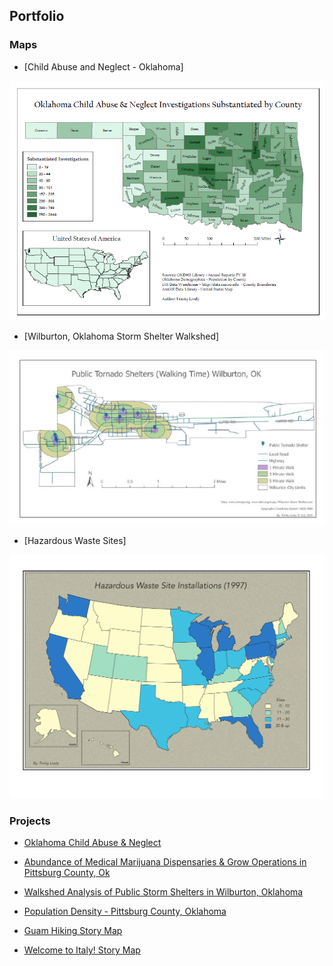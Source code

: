 ## Portfolio

### Maps
- [Child Abuse and Neglect - Oklahoma]
<img src="images/OK Child Abuse Image.PNG"/>

- [Wilburton, Oklahoma Storm Shelter Walkshed]
<img src="images/StormShelterImage.PNG"/>

- [Hazardous Waste Sites]
<img src="images/Hazardous Waste Sites  - Cloropleth Map.pdf"/>

### Projects

- [Oklahoma Child Abuse & Neglect](https://github.com/trinitylively/TrinityLively/blob/2ad2ddacca3dd42942031c2fea2b4d52735a55a3/pdf/GIS%20Final%20Project-combined.pdf)

- [Abundance of Medical Marijuana Dispensaries & Grow Operations in Pittsburg County, Ok ](https://github.com/trinitylively/TrinityLively/blob/62f45154a3553bc4e42c7e13ff9bf5ee3772393c/pdf/Abundance%20of%20Medical%20Marijuana%20Dispensaries%20and%20Grows%20in%20Pittsburg%20County%5EJ%20Ok.pdf)


- [Walkshed Analysis of Public Storm Shelters in Wilburton, Oklahoma](https://github.com/trinitylively/TrinityLively/blob/dfea8c598f3f9d3316fa687e0e976082b03b96e1/pdf/StormShelter%20Report.pdf)

- [Population Density - Pittsburg County, Oklahoma](https://arcg.is/1f1mq)

- [Guam Hiking Story Map](https://arcg.is/1CSTSu)

- [Welcome to Italy! Story Map](https://arcg.is/1PCSKm)





